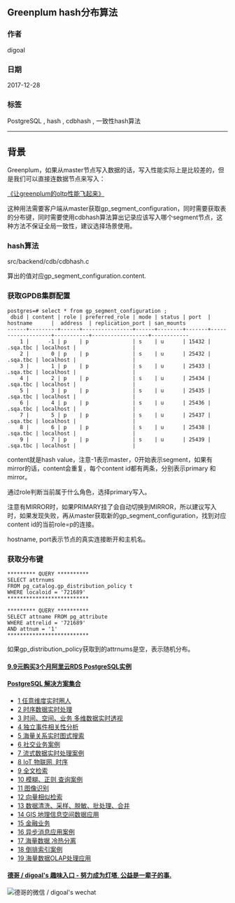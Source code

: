 ## Greenplum hash分布算法
        
### 作者        
digoal         
        
### 日期                                                                                                             
2017-12-28      
                                             
### 标签                                          
PostgreSQL , hash , cdbhash , 一致性hash算法   
       
----       
       
## 背景   
Greenplum，如果从master节点写入数据的话，写入性能实际上是比较差的，但是我们可以直接连数据节点来写入：    
    
[《让greenplum的oltp性能飞起来》](../201511/20151126_01.md)  
  
这种用法需要客户端从master获取gp_segment_configuration，同时需要获取表的分布键，同时需要使用cdbhash算法算出记录应该写入哪个segment节点，这种方法不保证全局一致性，建议选择场景使用。   
  
### hash算法
src/backend/cdb/cdbhash.c   
  
算出的值对应gp_segment_configuration.content.   
  
### 获取GPDB集群配置
```
postgres=# select * from gp_segment_configuration ;
 dbid | content | role | preferred_role | mode | status | port  |     hostname      |  address  | replication_port | san_mounts 
------+---------+------+----------------+------+--------+-------+-------------------+-----------+------------------+------------
    1 |      -1 | p    | p              | s    | u      | 15432 | .sqa.tbc | localhost |                  | 
    2 |       0 | p    | p              | s    | u      | 25432 | .sqa.tbc | localhost |                  | 
    3 |       1 | p    | p              | s    | u      | 25433 | .sqa.tbc | localhost |                  | 
    4 |       2 | p    | p              | s    | u      | 25434 | .sqa.tbc | localhost |                  | 
    5 |       3 | p    | p              | s    | u      | 25435 | .sqa.tbc | localhost |                  | 
    6 |       4 | p    | p              | s    | u      | 25436 | .sqa.tbc | localhost |                  | 
    7 |       5 | p    | p              | s    | u      | 25437 | .sqa.tbc | localhost |                  | 
    8 |       6 | p    | p              | s    | u      | 25438 | .sqa.tbc | localhost |                  | 
    9 |       7 | p    | p              | s    | u      | 25439 | .sqa.tbc | localhost |                  | 
```
  
content就是hash value，注意-1表示master，0开始表示segment，如果有mirror的话，content会重复，每个content id都有两条，分别表示primary 和 mirror。    
  
通过role判断当前属于什么角色，选择primary写入。   
  
注意有MIRROR时，如果PRIMARY挂了会自动切换到MIRROR，所以建议写入时，如果发现失败，再从master获取新的gp_segment_configuration，找到对应content id的当前role=p的连接。   
  
hostname, port表示节点的真实连接断开和主机名。   
  
### 获取分布键
  
```
********* QUERY **********
SELECT attrnums
FROM pg_catalog.gp_distribution_policy t
WHERE localoid = '721689' 
**************************

********* QUERY **********
SELECT attname FROM pg_attribute 
WHERE attrelid = '721689' 
AND attnum = '1' 
**************************
```
  
如果gp_distribution_policy获取到的attrnums是空，表示随机分布。   
   
  
  
  
  
  
  
  
  
  
  
  
  
  
  
  
  
  
  
  
  
  
  
  
  
  
  
  
  
  
  
  
  
  
  
  
  
  
  
  
  
  
  
  
  
  
#### [9.9元购买3个月阿里云RDS PostgreSQL实例](https://www.aliyun.com/database/postgresqlactivity "57258f76c37864c6e6d23383d05714ea")
  
  
#### [PostgreSQL 解决方案集合](https://yq.aliyun.com/topic/118 "40cff096e9ed7122c512b35d8561d9c8")
- [1 任意维度实时圈人](https://yq.aliyun.com/topic/118 "40cff096e9ed7122c512b35d8561d9c8")
- [2 时序数据实时处理](https://yq.aliyun.com/topic/118 "40cff096e9ed7122c512b35d8561d9c8")
- [3 时间、空间、业务 多维数据实时透视](https://yq.aliyun.com/topic/118 "40cff096e9ed7122c512b35d8561d9c8")
- [4 独立事件相关性分析](https://yq.aliyun.com/topic/118 "40cff096e9ed7122c512b35d8561d9c8")
- [5 海量关系实时图式搜索](https://yq.aliyun.com/topic/118 "40cff096e9ed7122c512b35d8561d9c8")
- [6 社交业务案例](https://yq.aliyun.com/topic/118 "40cff096e9ed7122c512b35d8561d9c8")
- [7 流式数据实时处理案例](https://yq.aliyun.com/topic/118 "40cff096e9ed7122c512b35d8561d9c8")
- [8 IoT 物联网, 时序](https://yq.aliyun.com/topic/118 "40cff096e9ed7122c512b35d8561d9c8")
- [9 全文检索](https://yq.aliyun.com/topic/118 "40cff096e9ed7122c512b35d8561d9c8")
- [10 模糊、正则 查询案例](https://yq.aliyun.com/topic/118 "40cff096e9ed7122c512b35d8561d9c8")
- [11 图像识别](https://yq.aliyun.com/topic/118 "40cff096e9ed7122c512b35d8561d9c8")
- [12 向量相似检索](https://yq.aliyun.com/topic/118 "40cff096e9ed7122c512b35d8561d9c8")
- [13 数据清洗、采样、脱敏、批处理、合并](https://yq.aliyun.com/topic/118 "40cff096e9ed7122c512b35d8561d9c8")
- [14 GIS 地理信息空间数据应用](https://yq.aliyun.com/topic/118 "40cff096e9ed7122c512b35d8561d9c8")
- [15 金融业务](https://yq.aliyun.com/topic/118 "40cff096e9ed7122c512b35d8561d9c8")
- [16 异步消息应用案例](https://yq.aliyun.com/topic/118 "40cff096e9ed7122c512b35d8561d9c8")
- [17 海量数据 冷热分离](https://yq.aliyun.com/topic/118 "40cff096e9ed7122c512b35d8561d9c8")
- [18 倒排索引案例](https://yq.aliyun.com/topic/118 "40cff096e9ed7122c512b35d8561d9c8")
- [19 海量数据OLAP处理应用](https://yq.aliyun.com/topic/118 "40cff096e9ed7122c512b35d8561d9c8")
  
  
#### [德哥 / digoal's 趣味入口 - 努力成为灯塔, 公益是一辈子的事.](https://github.com/digoal/blog/blob/master/README.md "22709685feb7cab07d30f30387f0a9ae")
  
  
![德哥的微信 / digoal's wechat](../pic/digoal_weixin.jpg "f7ad92eeba24523fd47a6e1a0e691b59")
  
